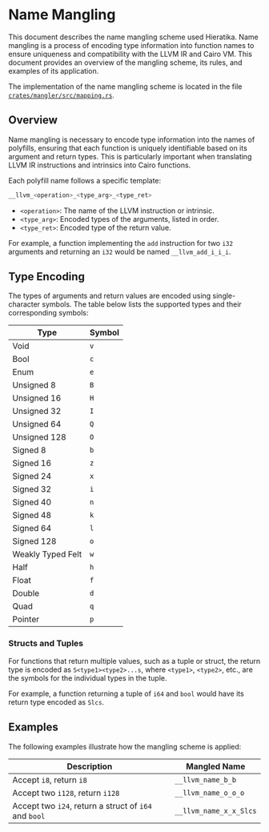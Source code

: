 # Name Mangling

This document describes the name mangling scheme used Hieratika. Name mangling is a process of
encoding type information into function names to ensure uniqueness and compatibility with the LLVM
IR and Cairo VM. This document provides an overview of the mangling scheme, its rules, and examples
of its application.

The implementation of the name mangling scheme is located in the file
[`crates/mangler/src/mapping.rs`](../../crates/mangler/src/mapping.rs).

## Overview

Name mangling is necessary to encode type information into the names of polyfills, ensuring that
each function is uniquely identifiable based on its argument and return types. This is particularly
important when translating LLVM IR instructions and intrinsics into Cairo functions.

Each polyfill name follows a specific template:

```rs
__llvm_<operation>_<type_arg>_<type_ret>
```

- `<operation>`: The name of the LLVM instruction or intrinsic.
- `<type_arg>`: Encoded types of the arguments, listed in order.
- `<type_ret>`: Encoded type of the return value.

For example, a function implementing the `add` instruction for two `i32` arguments and returning an
`i32` would be named `__llvm_add_i_i_i`.

## Type Encoding

The types of arguments and return values are encoded using single-character symbols. The table below
lists the supported types and their corresponding symbols:

| Type              | Symbol |
| ----------------- | ------ |
| Void              | `v`    |
| Bool              | `c`    |
| Enum              | `e`    |
| Unsigned 8        | `B`    |
| Unsigned 16       | `H`    |
| Unsigned 32       | `I`    |
| Unsigned 64       | `Q`    |
| Unsigned 128      | `O`    |
| Signed 8          | `b`    |
| Signed 16         | `z`    |
| Signed 24         | `x`    |
| Signed 32         | `i`    |
| Signed 40         | `n`    |
| Signed 48         | `k`    |
| Signed 64         | `l`    |
| Signed 128        | `o`    |
| Weakly Typed Felt | `w`    |
| Half              | `h`    |
| Float             | `f`    |
| Double            | `d`    |
| Quad              | `q`    |
| Pointer           | `p`    |

### Structs and Tuples

For functions that return multiple values, such as a tuple or struct, the return type is encoded as
`S<type1><type2>...s`, where `<type1>`, `<type2>`, etc., are the symbols for the individual types in
the tuple.

For example, a function returning a tuple of `i64` and `bool` would have its return type encoded as
`Slcs`.

## Examples

The following examples illustrate how the mangling scheme is applied:

| Description                                           | Mangled Name           |
| ----------------------------------------------------- | ---------------------- |
| Accept `i8`, return `i8`                              | `__llvm_name_b_b`      |
| Accept two `i128`, return `i128`                      | `__llvm_name_o_o_o`    |
| Accept two `i24`, return a struct of `i64` and `bool` | `__llvm_name_x_x_Slcs` |
